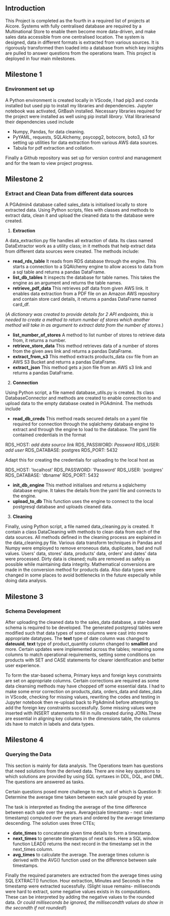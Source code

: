 
## Introduction


This Project is completed as the fourth in a required list of projects at Aicore. Systems with fully centralised database are required by a Multinational Store to enable them become more data-driven, and make sales data accessible from one centralised location. The system is designed, data in different formats is extracted from various sources. It is rigorously transformed then loaded into a database from which key insights are pulled to answer questions from the operations team. This project is deployed in four main milestones.

## Milestone 1
### Environment set up


A Python environment is created locally in VScode, I had pip3 and conda installed but used pip to install my libraries and dependencies. Jupyter notebook was activated, GitBash installed. Necessary libraries required for the project were installed as well using pip install *library*. Vital librariesand their dependencies used include 

- Numpy, Pandas, for data cleaning.
- PyYAML, requests, SQLAlchemy, psycopg2, botocore, boto3, s3 for setting up utilities for  data extraction from various AWS data sources.
- Tabula for pdf extraction and collation.

Finally a Github repository was set up for version control and management and for the team to view project progress.

## Milestone 2
### Extract and Clean Data from different data sources


A PGAdmin4 database called sales_data is initialised locally to store extracted data.
Using Python scripts, files with classes and methods to extract data, clean it and upload the cleaned data to the database were created. 
  
1. **Extraction**


A data_extraction.py file handles all extraction of data. Its class named DataExtractor work as a utility class; in it methods that help extract data from different data sources were created. 
The methods include:
- **read_rds_table** It reads from RDS database through the engine. This starts a connection to a SQAlchemy engine to allow access to data from a sql table and returns a pandas DataFrame.
- **list_db_tables** It inspects the database for table names. This takes the engine as an argument and returns the table names.
- **retrieve_pdf_data** This retrieves pdf data from given AWS link. It enables data extraction from a PDF file on an Amazon AWS repository and contain store card details, it returns a pandas DataFrame named card_df.

(*A dictionary was created to provide details for 2 API endpoints, this is needed to create a method to return number of stores which another method will take in as argument to extract data from the number of stores*.)
- **list_number_of_stores**  A method to list number of stores to retrieve data from, it returns a number.
- **retrieve_store_data** This method retrieves data of a number of stores from the given aws link and returns a pandas DataFrame.
- **extract_from_s3** This method extracts products_data csv file from an AWS S3 Bucket and returns a pandas DataFrame.
- **extract_json** This method gets a json file from an AWS s3 link and returns a pandas DataFrame.

2. **Connection**


Using Python script, a file named database_utils.py is created. Its class DatabaseConnector and methods are created to enable connection to and upload data to the empty database ceated in PGAdmin4. The methods include

- **read_db_creds** 
This method reads secured details on a yaml file required for connection through the sqlalchemy database engine to extract and through the engine to load to the database. The yaml file contained credentials in the format 

RDS_HOST: *add data source link*
RDS_PASSWORD: *Password*
RDS_USER: *add user*
RDS_DATABASE: postgres
RDS_PORT: 5432

Adapt this for creating the credentials for uploading to the local host as 

RDS_HOST: 'localhost'
RDS_PASSWORD: 'Password'
RDS_USER: 'postgres'
RDS_DATABASE: 'dbname'
RDS_PORT: 5432

- **init_db_engine**
This method initialises and returns a sqlalchemy database engine. It takes the details from the yaml file and connects to the engine.
- **upload_to_db**
This function uses the engine to connect to the local postgresql database and uploads cleaned data.
    
3. **Cleaning** 


Finally, using Python script, a file named data_cleaning.py is created. It contain a class DataCleaning with methods to clean data from each of the data sources.
All methods defined in the cleaning process are explained in the data_cleaning.py file. Various data transform techniques in Pandas and Numpy were employed to remove erroneous data, duplicates, bad and null values. Users' data, stores' data, products' data, orders' and dates' data were processed. Dirty data is cleaned; nulls are removed as safely as possible while maintaining data integrity. Mathematical conversions are made in the conversion method for products data. Also data types were changed in some places to avoid bottlenecks in the future especially while doing data analysis. 

## Milestone 3
### Schema Development


After uploading the cleaned data to the sales_data database, a star-based schema is required to be developed. The generated postgresql tables were modified such that data types of some columns were cast into more appropriate datatypes. The **text** type of date column was changed to **dateuuid**, **text** type of product_quantity column changed to **smallint** and more. Certain updates were implemented across the tables; renaming some columns to match operational requirements, setting some conditions on products with SET and CASE statements for clearer identification and better user experience. 


To form the star-based schema, Primary keys and foreign keys constraints are set on appropriate columns. Certain corrections are required as some data cleansing methods may have chopped off some essential data. I had to make some 
error correction on products_data, orders_data and dates_data in VScode, checking for missing values, rewriting the codes and testing in Jupyter notebook then re-upload back to PgAdmin4 before attempting to add the foreign key constraints successfully. Some missing values were inserted with INSERT statements to fill in nulls created during JOINs.These are essential in aligning key columns in the dimensions table, the columns ids have to match in labels and data types. 

## Milestone 4
### Querying the Data


This section is mainly for data analysis. The Operations team has questions that need solutions from the derived data. There are nine key questions to which solutions are provided by using SQL syntaxes in DDL, DQL, and DML. The questions are answered as tasks.

Certain questions posed more challenge to me, out of which is Question 9: Determine the average time taken between each sale grouped by year.


The task is interpreted as finding the average of the time difference between each sale over the years. 
Average(sale timestamp - next sale timestamp) computed over the years and ordered by 
the average timestamp descending. The solution uses three CTEs; 

- **date_times** to concatenate given time details to form a timestamp. 
- **next_times** to generate timestamps of next sales. Here a SQL window function LEAD() returns the next record in the timestamp set in the next_times column.
- **avg_times** to calculate the average. The average times column is derived with the AVG() function used on the difference between sale timestamps. 

Finally the required parameters are extracted from the average times using SQL EXTRACT() function. Hour extraction, Minutes and Seconds in the timestamp were extracted sucessfully. 
(Slight issue remains- milliseconds were hard to extract, some negative values exists in its computations. These can be interpreted by adding the negative values to the rounded data. *Or could milliseconds be ignored, the millisecondth values do show in the secondth if not rounded!*)

[^1]: I acknowledge the various sources of knowledge and information - AIcore Team, Documentations from Pandas, Numpy, PostgreSQL, Stackoverflow, geeksforgeeks, colleagues and many other resources online.






